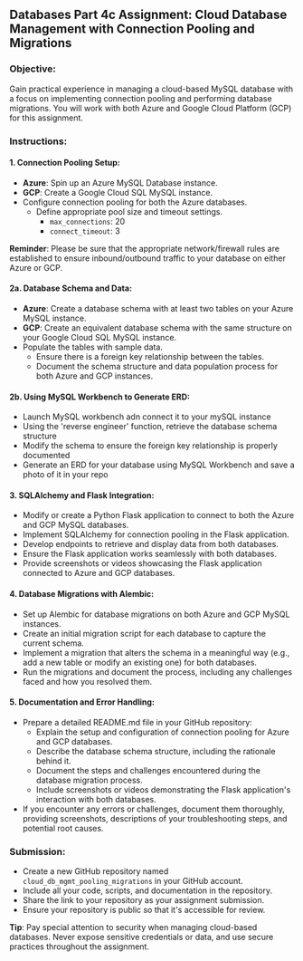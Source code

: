 ## **Databases Part 4c Assignment: Cloud Database Management with Connection Pooling and Migrations**

### **Objective**:
Gain practical experience in managing a cloud-based MySQL database with a focus on implementing connection pooling and performing database migrations. You will work with both Azure and Google Cloud Platform (GCP) for this assignment.

### **Instructions**:

#### **1. Connection Pooling Setup**:
- **Azure**: Spin up an Azure MySQL Database instance.
- **GCP**: Create a Google Cloud SQL MySQL instance.
- Configure connection pooling for both the Azure databases.
  - Define appropriate pool size and timeout settings.
    - `max_connections`: 20
    - `connect_timeout`: 3 

**Reminder**: Please be sure that the appropriate network/firewall rules are established to ensure inbound/outbound traffic to your database on either Azure or GCP.

#### **2a. Database Schema and Data**:
- **Azure**: Create a database schema with at least two tables on your Azure MySQL instance.
- **GCP**: Create an equivalent database schema with the same structure on your Google Cloud SQL MySQL instance.
- Populate the tables with sample data.
  - Ensure there is a foreign key relationship between the tables.
  - Document the schema structure and data population process for both Azure and GCP instances.

#### **2b. Using MySQL Workbench to Generate ERD**:
- Launch MySQL workbench adn connect it to your mySQL instance
- Using the 'reverse engineer' function, retrieve the database schema structure 
- Modify the schema to ensure the foreign key relationship is properly documented
- Generate an ERD for your database using MySQL Workbench and save a photo of it in your repo

#### **3. SQLAlchemy and Flask Integration**:
- Modify or create a Python Flask application to connect to both the Azure and GCP MySQL databases.
- Implement SQLAlchemy for connection pooling in the Flask application.
- Develop endpoints to retrieve and display data from both databases.
- Ensure the Flask application works seamlessly with both databases.
- Provide screenshots or videos showcasing the Flask application connected to Azure and GCP databases.

#### **4. Database Migrations with Alembic**:
- Set up Alembic for database migrations on both Azure and GCP MySQL instances.
- Create an initial migration script for each database to capture the current schema.
- Implement a migration that alters the schema in a meaningful way (e.g., add a new table or modify an existing one) for both databases.
- Run the migrations and document the process, including any challenges faced and how you resolved them.

#### **5. Documentation and Error Handling**:
- Prepare a detailed README.md file in your GitHub repository:
  - Explain the setup and configuration of connection pooling for Azure and GCP databases.
  - Describe the database schema structure, including the rationale behind it.
  - Document the steps and challenges encountered during the database migration process.
  - Include screenshots or videos demonstrating the Flask application's interaction with both databases.
- If you encounter any errors or challenges, document them thoroughly, providing screenshots, descriptions of your troubleshooting steps, and potential root causes.

### **Submission**:
- Create a new GitHub repository named `cloud_db_mgmt_pooling_migrations` in your GitHub account.
- Include all your code, scripts, and documentation in the repository.
- Share the link to your repository as your assignment submission.
- Ensure your repository is public so that it's accessible for review.

**Tip**: Pay special attention to security when managing cloud-based databases. Never expose sensitive credentials or data, and use secure practices throughout the assignment.